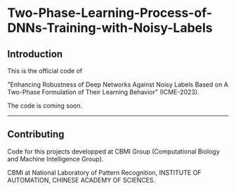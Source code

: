 # Two-Phase-Learning-Process-of-DNNs-Training-with-Noisy-Labels

## Introduction
This is the official code of 

"Enhancing Robustness of Deep Networks Against Noisy Labels Based on A Two-Phase Formulation of Their Learning Behavior" (ICME-2023). 

The code is coming soon.

---

## Contributing 
Code for this projects developped at CBMI Group (Computational Biology and Machine Intelligence Group).

CBMI at National Laboratory of Pattern Recognition, INSTITUTE OF AUTOMATION, CHINESE ACADEMY OF SCIENCES.

